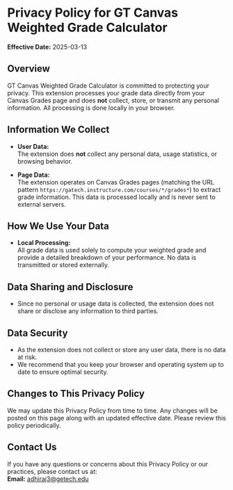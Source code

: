 # Privacy Policy for GT Canvas Weighted Grade Calculator

**Effective Date:** 2025-03-13

## Overview

GT Canvas Weighted Grade Calculator is committed to protecting your privacy. This extension processes your grade data directly from your Canvas Grades page and does **not** collect, store, or transmit any personal information. All processing is done locally in your browser.

## Information We Collect

- **User Data:**  
  The extension does **not** collect any personal data, usage statistics, or browsing behavior.

- **Page Data:**  
  The extension operates on Canvas Grades pages (matching the URL pattern `https://gatech.instructure.com/courses/*/grades*`) to extract grade information. This data is processed locally and is never sent to external servers.

## How We Use Your Data

- **Local Processing:**  
  All grade data is used solely to compute your weighted grade and provide a detailed breakdown of your performance. No data is transmitted or stored externally.

## Data Sharing and Disclosure

- Since no personal or usage data is collected, the extension does not share or disclose any information to third parties.

## Data Security

- As the extension does not collect or store any user data, there is no data at risk.
- We recommend that you keep your browser and operating system up to date to ensure optimal security.

## Changes to This Privacy Policy

We may update this Privacy Policy from time to time. Any changes will be posted on this page along with an updated effective date. Please review this policy periodically.

## Contact Us

If you have any questions or concerns about this Privacy Policy or our practices, please contact us at:  
**Email:** adhiraj3@getech.edu
